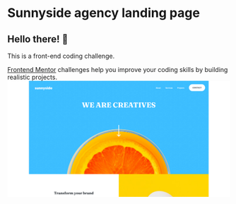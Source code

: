 # Sunnyside agency landing page
## Hello there! 👋

This is a front-end coding challenge.

[Frontend Mentor](https://www.frontendmentor.io) challenges help you improve your coding skills by building realistic projects.
![](images/sunny-desktop.png)
